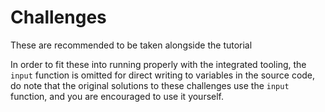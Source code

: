 # Challenges

These are recommended to be taken alongside the tutorial

In order to fit these into running properly with the integrated tooling, the `input` function is omitted for direct writing to variables in the source code, do note that the original solutions to these challenges use the `input` function, and you are encouraged to use it yourself. 